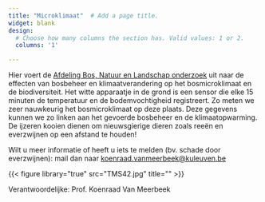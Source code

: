 ```yaml
---
title: "Microklimaat"  # Add a page title.
widget: blank
design:
  # Choose how many columns the section has. Valid values: 1 or 2.
  columns: '1'

---
```


Hier voert de [Afdeling Bos, Natuur en Landschap onderzoek](https://aow.kuleuven.be/bnl/) uit naar de effecten van bosbeheer en klimaatverandering op het bosmicroklimaat en de biodiversiteit. Het witte apparaatje in de grond is een sensor die elke 15 minuten de temperatuur en de bodemvochtigheid registreert. Zo meten we zeer nauwkeurig het bosmicroklimaat op deze plaats. Deze gegevens kunnen we zo linken aan het gevoerde bosbeheer en de klimaatopwarming. De ijzeren kooien dienen om nieuwsgierige dieren zoals reeën en everzwijnen op een afstand te houden!

Wilt u meer informatie of heeft u iets te melden (bv. schade door everzwijnen): mail dan naar koenraad.vanmeerbeek@kuleuven.be

{{< figure library="true" src="TMS42.jpg" title="" >}}

Verantwoordelijke: Prof. Koenraad Van Meerbeek
